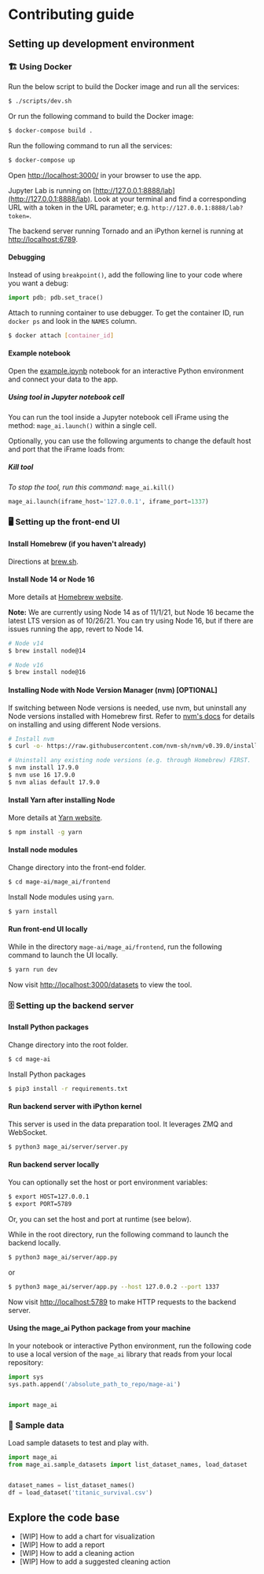 # Contributing guide

## Setting up development environment

### 🏗️ Using Docker

Run the below script to build the Docker image and run all the services:

```bash
$ ./scripts/dev.sh
```

Or run the following command to build the Docker image:

```bash
$ docker-compose build .
```

Run the following command to run all the services:

```bash
$ docker-compose up
```

Open [http://localhost:3000/](http://localhost:3000/) in your browser to use the app.

Jupyter Lab is running on [http://127.0.0.1:8888/lab](http://127.0.0.1:8888/lab).
Look at your terminal and find a corresponding URL with a token in the URL parameter;
e.g. `http://127.0.0.1:8888/lab?token=`.

The backend server running Tornado and an iPython kernel is running
at [http://localhost:6789](http://localhost:6789).

#### Debugging

Instead of using `breakpoint()`, add the following line to your code where you
want a debug:
```python
import pdb; pdb.set_trace()
```

Attach to running container to use debugger. To get the container ID, run `docker ps`
and look in the `NAMES` column.

```bash
$ docker attach [container_id]
```

#### Example notebook

Open the [example.ipynb](../../example.ipynb) notebook for an interactive Python environment and connect your data
to the app.

##### Using tool in Jupyter notebook cell

You can run the tool inside a Jupyter notebook cell iFrame using the method:
`mage_ai.launch()` within a single cell.

Optionally, you can use the following arguments to change the default host and
port that the iFrame loads from:

##### Kill tool

*To stop the tool, run this command*: `mage_ai.kill()`

```python
mage_ai.launch(iframe_host='127.0.0.1', iframe_port=1337)
```

### 🖥️ Setting up the front-end UI

#### Install Homebrew (if you haven't already)
Directions at [brew.sh](https://brew.sh/).

#### Install Node 14 or Node 16
More details at [Homebrew website](https://formulae.brew.sh/formula/node).

**Note:** We are currently using Node 14 as of 11/1/21, but Node 16 became the latest LTS version as of 10/26/21. You can try using Node 16, but if there are issues running the app, revert to Node 14.
```bash
# Node v14
$ brew install node@14
```

```bash
# Node v16
$ brew install node@16
```

#### Installing Node with Node Version Manager (nvm) [OPTIONAL]
If switching between Node versions is needed, use nvm, but uninstall any Node versions installed with Homebrew first. Refer to [nvm's docs](https://github.com/nvm-sh/nvm#usage) for details on installing and using different Node versions.
```bash
# Install nvm
$ curl -o- https://raw.githubusercontent.com/nvm-sh/nvm/v0.39.0/install.sh | bash
```

```bash
# Uninstall any existing node versions (e.g. through Homebrew) FIRST.
$ nvm install 17.9.0
$ nvm use 16 17.9.0
$ nvm alias default 17.9.0
```

#### Install Yarn after installing Node
More details at [Yarn website](https://yarnpkg.com/getting-started/install).
```bash
$ npm install -g yarn
```

#### Install node modules

Change directory into the front-end folder.
```bash
$ cd mage-ai/mage_ai/frontend
```

Install Node modules using `yarn`.
```bash
$ yarn install
```

#### Run front-end UI locally
While in the directory `mage-ai/mage_ai/frontend`,
run the following command to launch the UI locally.

```bash
$ yarn run dev
```

Now visit [http://localhost:3000/datasets](http://localhost:3000/datasets) to view the tool.

### 🗄️ Setting up the backend server

#### Install Python packages

Change directory into the root folder.
```bash
$ cd mage-ai
```

Install Python packages
```bash
$ pip3 install -r requirements.txt
```

#### Run backend server with iPython kernel
This server is used in the data preparation tool. It leverages ZMQ and WebSocket.

```bash
$ python3 mage_ai/server/server.py
```

#### Run backend server locally

You can optionally set the host or port environment variables:

```bash
$ export HOST=127.0.0.1
$ export PORT=5789
```

Or, you can set the host and port at runtime (see below).

While in the root directory,
run the following command to launch the backend locally.

```bash
$ python3 mage_ai/server/app.py
```

or

```bash
$ python3 mage_ai/server/app.py --host 127.0.0.2 --port 1337
```

Now visit [http://localhost:5789](http://localhost:5789)
to make HTTP requests to the backend server.

#### Using the mage_ai Python package from your machine

In your notebook or interactive Python environment, run the following code to use a local
version of the `mage_ai` library that reads from your local repository:

```python
import sys
sys.path.append('/absolute_path_to_repo/mage-ai')


import mage_ai
```

### 💾 Sample data
Load sample datasets to test and play with.

```python
import mage_ai
from mage_ai.sample_datasets import list_dataset_names, load_dataset


dataset_names = list_dataset_names()
df = load_dataset('titanic_survival.csv')
```

## Explore the code base

- [WIP] How to add a chart for visualization
- [WIP] How to add a report
- [WIP] How to add a cleaning action
- [WIP] How to add a suggested cleaning action
